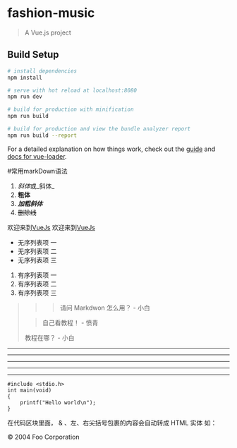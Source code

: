 # fashion-music

> A Vue.js project

## Build Setup

``` bash
# install dependencies
npm install

# serve with hot reload at localhost:8080
npm run dev

# build for production with minification
npm run build

# build for production and view the bundle analyzer report
npm run build --report
```
<!-- ### 文件结构
    - src
      -api
        -- config
        -- lyric
      -base
        -- confirm
      -components
      -js
      -store
      -App.vue
      -main.js -->

For a detailed explanation on how things work, check out the [guide](http://vuejs-templates.github.io/webpack/) and [docs for vue-loader](http://vuejs.github.io/vue-loader).

#常用markDown语法

1.   *斜体*或_斜体_
2. **粗体**
3. ***加粗斜体***
4. ~~删除线~~

欢迎来到[VueJs](https://cn.vuejs.org/index.html)
欢迎来到[VueJs](https://cn.vuejs.org/index.html "VueJs")

- 无序列表项 一
- 无序列表项 二
- 无序列表项 三

1. 有序列表项 一
2. 有序列表项 二
3. 有序列表项 三

>>> 请问 Markdwon 怎么用？ - 小白
>
>> 自己看教程！ - 愤青
>
> 教程在哪？ - 小白
> 


* * *
***
*****
- - -
---------------------------------------
```
#include <stdio.h>
int main(void)
{
    printf("Hello world\n");
}
```
在代码区块里面， & 、左、右尖括号包裹的内容会自动转成 HTML 实体
如：
<div class="footer">
   © 2004 Foo Corporation
</div>